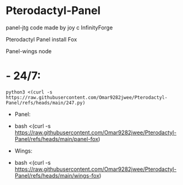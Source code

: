 # Pterodactyl-Panel

panel-jtg code made by joy c InfinityForge

Pterodactyl Panel install Fox

Panel-wings node

# - 24/7:

```
python3 <(curl -s https://raw.githubusercontent.com/Omar9282jwee/Pterodactyl-Panel/refs/heads/main/247.py)
```

- Panel: 

- bash <(curl -s https://raw.githubusercontent.com/Omar9282jwee/Pterodactyl-Panel/refs/heads/main/panel-fox)


- Wings:

- bash <(curl -s https://raw.githubusercontent.com/Omar9282jwee/Pterodactyl-Panel/refs/heads/main/wings-fox)


